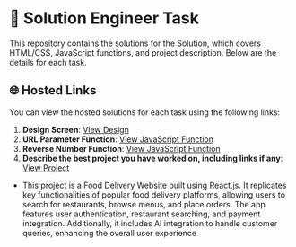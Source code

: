 # 🚀 Solution Engineer Task

This repository contains the solutions for the Solution, which covers HTML/CSS, JavaScript functions, and project description. Below are the details for each task.

## 🌐 Hosted Links
You can view the hosted solutions for each task using the following links:
1. **Design Screen**: [View Design](https://mohit15-web.github.io/Kommunicate/UI/)
2. **URL Parameter Function**: [View JavaScript Function](https://mohit15-web.github.io/Kommunicate/UrlTask/) 
3. **Reverse Number Function**: [View JavaScript Function](https://mohit15-web.github.io/Kommunicate/Reverse/) 
4. **Describe the best project you have worked on, including links if any**: [View Project](https://github.com/mohit15-web/Food-Delivery-Website)


 - This project is a Food Delivery Website built using React.js. It replicates key functionalities of popular food delivery platforms, allowing users to search for restaurants, browse menus, and place orders. The app features user authentication, restaurant searching, and payment integration. Additionally, it includes AI integration to handle customer queries, enhancing the overall user experience  
